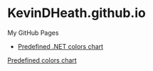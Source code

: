 # KevinDHeath.github.io
My GitHub Pages

- [Predefined .NET colors chart](./Coding/dot-net-colors.html)

<a href="https://KevinDHeath.github.io/Coding/dot-net-colors.html">Predefined colors chart</a>
